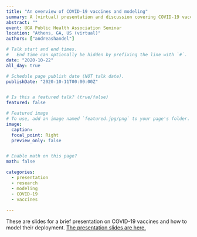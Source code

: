 ```yaml
---
title: "An overview of COVID-19 vaccines and modeling"
summary: A (virtual) presentation and discussion covering COVID-19 vaccines and modeling.
abstract: ""
event: UGA Public Health Association Seminar
location: "Athens, GA, US (virtual)"
authors: ["andreashandel"]

# Talk start and end times.
#   End time can optionally be hidden by prefixing the line with `#`.
date: "2020-10-22"
all_day: true

# Schedule page publish date (NOT talk date).
publishDate: "2020-10-11T00:00:00Z"


# Is this a featured talk? (true/false)
featured: false

# Featured image
# To use, add an image named `featured.jpg/png` to your page's folder. 
image:
  caption: 
  focal_point: Right
  preview_only: false


# Enable math on this page?
math: false

categories:
  - presentation
  - research
  - modeling
  - COVID-19
  - vaccines
  
---
```


These are slides for a brief presentation on COVID-19 vaccines and how to model their deployment. <a href="/presentations/2020-10-PHA-UGA.html" target="_blank">The presentation slides are here.</a>
